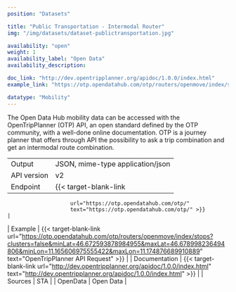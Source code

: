 ```yaml
---
position: "Datasets"

title: "Public Transportation - Intermodal Router"
img: "/img/datasets/dataset-publictransportation.jpg"

availability: "open"
weight: 1
availability_label: "Open Data"
availability_description: 

doc_link: "http://dev.opentripplanner.org/apidoc/1.0.0/index.html"
example_link: "https://otp.opendatahub.com/otp/routers/openmove/index/stops?clusters=false&minLat=46.672593878984955&maxLat=46.678998236494806&minLon=11.165606975555422&maxLon=11.174876689910889 "

datatype: "Mobility"
---
```


The Open Data Hub mobility data can be accessed with the OpenTripPlanner (OTP) API, an open standard defined by the OTP community, with a well-done online documentation.  OTP is a journey planner that offers through API the possibility to ask a trip combination and get an intermodal route combination. 

|             |                                                                                                                                                                                                                                                       |
| :---------- | ----------------------------------------------------------------------------------------------------------------------------------------------------------------------------------------------------------------------------------------------------- |
| Output      | JSON, mime-type application/json                                                                                                                                                                                                                      |
| API version | v2                                                                                                                                                                                                                                                    |
| Endpoint | {{< target-blank-link
                        url="https://otp.opendatahub.com/otp/"
                        text="https://otp.opendatahub.com/otp/" >}}                                                                                                                                                                                                              |
| Example | {{< target-blank-link
                        url="https://otp.opendatahub.com/otp/routers/openmove/index/stops?clusters=false&minLat=46.672593878984955&maxLat=46.678998236494806&minLon=11.165606975555422&maxLon=11.174876689910889"
                        text="OpenTripPlanner API Request" >}}                          |
| Documentation | {{< target-blank-link
                        url="http://dev.opentripplanner.org/apidoc/1.0.0/index.html"
                        text="http://dev.opentripplanner.org/apidoc/1.0.0/index.html" >}}  |
| Sources     | STA                                                                                                                                                                                            |
| OpenData    | Open Data                                                                                                                                                                                                                                             |
